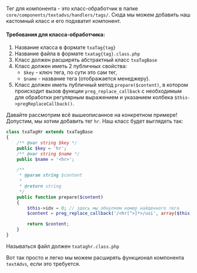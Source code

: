 Тег для компонента - это класс-обработчик в папке `core/components/textadvs/handlers/tags/`. Сюда мы можем добавить наш кастомный класс и его подхватит компонент.

#### Требования для класса-обработчика:
1. Название класса в формате `txaTag{tag}`
2. Название файла в формате `txatag{tag}.class.php`
3. Класс должен расширять абстрактный класс `txaTagBase`
4. Класс должен иметь 2 публичных свойства:
    - `$key` - ключ тега, по сути это сам тег,
    - `$name` - название тега (отображается менеджеру).
5. Класс должен иметь публичный метод `prepare($content)`, в котором происходит вызов функции `preg_replace_callback` с необходимым для обработки регулярным выражением и указанием колбека `$this->pregReplaceCallback()`.

Давайте рассмотрим всё вышеописанное на конкретном примере!
Допустим, мы хотим добавить тег `hr`. Наш класс будет выглядеть так:
```php
class txaTagHr extends txaTagBase
{
    /** @var string $key */
    public $key = 'hr';
    /** @var string $name */
    public $name = '<hr>';

    /**
     * @param string $content
     *
     * @return string
     */
    public function prepare($content)
    {
        $this->idx = 0; // здесь мы обнуляем номер найденного тега
        $content = preg_replace_callback('/<hr[^>]*>/usi', array($this, 'pregReplaceCallback'), $content);

        return $content;
    }
}
```
Называться файл должен `txataghr.class.php`

Вот так просто и легко мы можем расширять функционал компонента `textAdvs`, если это требуется.
